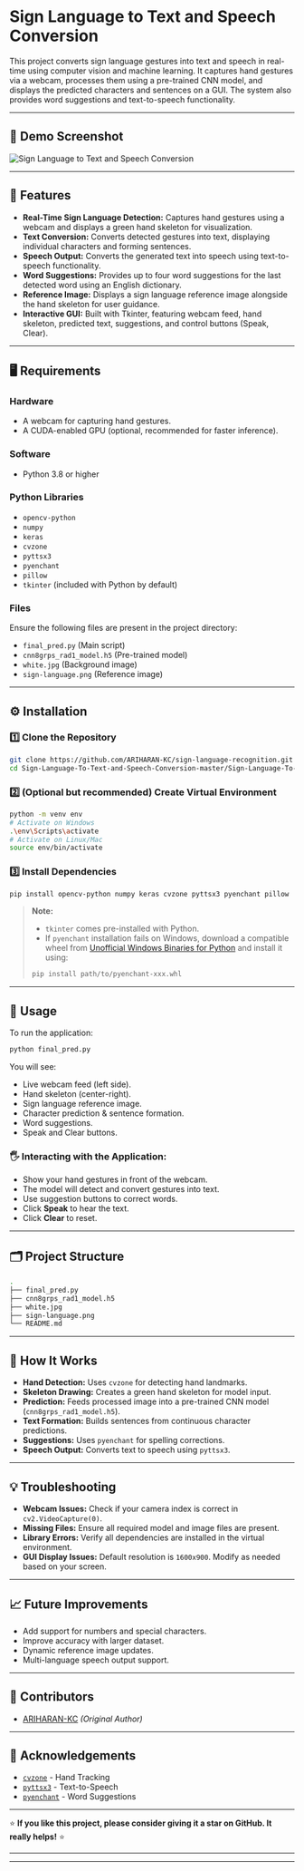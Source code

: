 
# Sign Language to Text and Speech Conversion

This project converts sign language gestures into text and speech in real-time using computer vision and machine learning. It captures hand gestures via a webcam, processes them using a pre-trained CNN model, and displays the predicted characters and sentences on a GUI. The system also provides word suggestions and text-to-speech functionality.

---

## 📸 Demo Screenshot

![Sign Language to Text and Speech Conversion](https://github.com/user-attachments/assets/9efe854a-114b-4437-a381-4645c75e321e)

---

## 🚀 Features

* **Real-Time Sign Language Detection:** Captures hand gestures using a webcam and displays a green hand skeleton for visualization.
* **Text Conversion:** Converts detected gestures into text, displaying individual characters and forming sentences.
* **Speech Output:** Converts the generated text into speech using text-to-speech functionality.
* **Word Suggestions:** Provides up to four word suggestions for the last detected word using an English dictionary.
* **Reference Image:** Displays a sign language reference image alongside the hand skeleton for user guidance.
* **Interactive GUI:** Built with Tkinter, featuring webcam feed, hand skeleton, predicted text, suggestions, and control buttons (Speak, Clear).

---

## 🖥️ Requirements

### Hardware

* A webcam for capturing hand gestures.
* A CUDA-enabled GPU (optional, recommended for faster inference).

### Software

* Python 3.8 or higher

### Python Libraries

* `opencv-python`
* `numpy`
* `keras`
* `cvzone`
* `pyttsx3`
* `pyenchant`
* `pillow`
* `tkinter` (included with Python by default)

### Files

Ensure the following files are present in the project directory:

* `final_pred.py` (Main script)
* `cnn8grps_rad1_model.h5` (Pre-trained model)
* `white.jpg` (Background image)
* `sign-language.png` (Reference image)

---

## ⚙️ Installation

### 1️⃣ Clone the Repository

```bash
git clone https://github.com/ARIHARAN-KC/sign-language-recognition.git
cd Sign-Language-To-Text-and-Speech-Conversion-master/Sign-Language-To-Text-and-Speech-Conversion-master
```

### 2️⃣ (Optional but recommended) Create Virtual Environment

```bash
python -m venv env
# Activate on Windows
.\env\Scripts\activate
# Activate on Linux/Mac
source env/bin/activate
```

### 3️⃣ Install Dependencies

```bash
pip install opencv-python numpy keras cvzone pyttsx3 pyenchant pillow
```

> **Note:**
>
> * `tkinter` comes pre-installed with Python.
> * If `pyenchant` installation fails on Windows, download a compatible wheel from [Unofficial Windows Binaries for Python](https://www.lfd.uci.edu/~gohlke/pythonlibs/) and install it using:
>
> ```bash
> pip install path/to/pyenchant‑xxx.whl
> ```

---

## 🎯 Usage

To run the application:

```bash
python final_pred.py
```

You will see:

* Live webcam feed (left side).
* Hand skeleton (center-right).
* Sign language reference image.
* Character prediction & sentence formation.
* Word suggestions.
* Speak and Clear buttons.

### 🖐 Interacting with the Application:

* Show your hand gestures in front of the webcam.
* The model will detect and convert gestures into text.
* Use suggestion buttons to correct words.
* Click **Speak** to hear the text.
* Click **Clear** to reset.

---

## 🗂 Project Structure

```bash
.
├── final_pred.py
├── cnn8grps_rad1_model.h5
├── white.jpg
├── sign-language.png
└── README.md
```

---

## 🔧 How It Works

* **Hand Detection:** Uses `cvzone` for detecting hand landmarks.
* **Skeleton Drawing:** Creates a green hand skeleton for model input.
* **Prediction:** Feeds processed image into a pre-trained CNN model (`cnn8grps_rad1_model.h5`).
* **Text Formation:** Builds sentences from continuous character predictions.
* **Suggestions:** Uses `pyenchant` for spelling corrections.
* **Speech Output:** Converts text to speech using `pyttsx3`.

---

## 💡 Troubleshooting

* **Webcam Issues:** Check if your camera index is correct in `cv2.VideoCapture(0)`.
* **Missing Files:** Ensure all required model and image files are present.
* **Library Errors:** Verify all dependencies are installed in the virtual environment.
* **GUI Display Issues:** Default resolution is `1600x900`. Modify as needed based on your screen.

---

## 📈 Future Improvements

* Add support for numbers and special characters.
* Improve accuracy with larger dataset.
* Dynamic reference image updates.
* Multi-language speech output support.

---

## 🤝 Contributors

* [ARIHARAN-KC](https://github.com/ARIHARAN-KC) *(Original Author)*

---

## 🙏 Acknowledgements

* [`cvzone`](https://github.com/cvzone/cvzone) - Hand Tracking
* [`pyttsx3`](https://pypi.org/project/pyttsx3/) - Text-to-Speech
* [`pyenchant`](https://pypi.org/project/pyenchant/) - Word Suggestions

---

⭐ **If you like this project, please consider giving it a star on GitHub. It really helps!** ⭐

---

---
